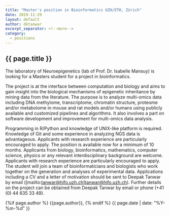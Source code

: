 ```yaml
---
title: "Master's position in Bioinformatics UZH/ETH, Zürich"
date: 2019-11-29
layout: default
author: dktanwar
excerpt_separator: <!--more-->
category:
  - positions
---
```


## {{ page.title }}

The laboratory of Neuroepigenetics (lab of Prof. Dr. Isabelle Mansuy) is looking for a Masters student for a project in bioinformatics.

The project is at the interface between computation and biology and aims to gain insight into the biological mechanisms of epigenetic inheritance by mining data from the literature. The purpose is to analyze multi-omics data including DNA methylome, transcriptome, chromatin structure, proteome and/or metabolome in mouse and rat models and/or humans using publicly available and customized pipelines and algorithms. It also involves a part on software development and improvement for multi-omics data analysis.

Programming in R/Python and knowledge of UNIX-like platform is required. Knowledge of Git and some experience in analyzing NGS data is advantageous. Applicants with research experience are particularly encouraged to apply. The position is available now for a minimum of 10 months. Applicants from biology, bioinformatics, mathematics, computer science, physics or any relevant interdisciplinary background are welcome. Applicants with research experience are particularly encouraged to apply. The student will join a team of bioinformaticians and biologists who work together on the generation and analyses of experimental data.
Applications including a CV and a letter of motivation should be sent to Deepak Tanwar by email ([mailto:tanwar@hifo.uzh.ch]tanwar@hifo.uzh.ch). Further details on the project can be obtained from Deepak Tanwar by email or phone (+41 (0) 44 635 33 49).


<div class="pagestamp">
{%if page.author %}
  {{page.author}},
{% endif %}
{{ page.date | date: "%Y-%m-%d" }}
</div>
